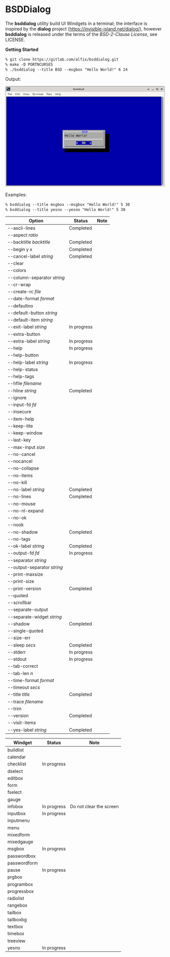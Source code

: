 # BSDDialog

The **bsddialog** utility build UI Windgets in a terminal; the interface is
inspired by the **dialog** project (https://invisible-island.net/dialog/),
however **bsddialog** is released under the terms of the *BSD-2-Clause License*,
see LICENSE.

**Getting Started**

```
% git clone https://gitlab.com/alfix/bsddialog.git
% make -D PORTNCURSES
% ./bsddialog --title BSD --msgbox "Hello World!" 6 24
```
Output:

![screenshot](screenshot.png)  


Examples:
```
% bsddialog --title msgbox --msgbox "Hello World!" 5 30
% bsddialog --title yesno --yesno "Hello World!" 5 30
```


|  Option                      | Status      | Note                            |
| ---------------------------- | ----------- | ------------------------------- |
| --ascii-lines                | Completed   |                                 |
| --aspect *ratio*             |             |                                 |
| --backtitle *backtitle*      | Completed   |                                 |
| --begin y x                  | Completed   |                                 |
| --cancel-label *string*      | Completed   |                                 |
| --clear                      |             |                                 |
| --colors                     |             |                                 |
| --column-separator *string*  |             |                                 |
| --cr-wrap                    |             |                                 |
| --create-rc *file*           |             |                                 |
| --date-format *format*       |             |                                 |
| --defaultno                  |             |                                 |
| --default-button *string*    |             |                                 |
| --default-item *string*      |             |                                 |
| --exit-label *string*        | In progress |                                 |
| --extra-button               |             |                                 |
| --extra-label *string*       | In progress |                                 |
| --help                       | In progress |                                 |
| --help-button                |             |                                 |
| --help-label *string*        | In progress |                                 |
| --help-status                |             |                                 |
| --help-tags                  |             |                                 |
| --hfile *filename*           |             |                                 |
| --hline *string*             | Completed   |                                 |
| --ignore                     |             |                                 |
| --input-fd *fd*              |             |                                 |
| --insecure                   |             |                                 |
| --item-help                  |             |                                 |
| --keep-tite                  |             |                                 |
| --keep-window                |             |                                 |
| --last-key                   |             |                                 |
| --max-input *size*           |             |                                 |
| --no-cancel                  |             |                                 |
| --nocancel                   |             |                                 |
| --no-collapse                |             |                                 |
| --no-items                   |             |                                 |
| --no-kill                    |             |                                 |
| --no-label *string*          | Completed   |                                 |
| --no-lines                   | Completed   |                                 |
| --no-mouse                   |             |                                 |
| --no-nl-expand               |             |                                 |
| --no-ok                      |             |                                 |
| --nook                       |             |                                 |
| --no-shadow                  | Completed   |                                 |
| --no-tags                    |             |                                 |
| --ok-label *string*          | Completed   |                                 |
| --output-fd *fd*             | In progress |                                 |
| --separator *string*         |             |                                 |
| --output-separator *string*  |             |                                 |
| --print-maxsize              |             |                                 |
| --print-size                 |             |                                 |
| --print-version              | Completed   |                                 |
| --quoted                     |             |                                 |
| --scrollbar                  |             |                                 |
| --separate-output            |             |                                 |
| --separate-widget *string*   |             |                                 |
| --shadow                     | Completed   |                                 |
| --single-quoted              |             |                                 |
| --size-err                   |             |                                 |
| --sleep *secs*               | Completed   |                                 |
| --stderr                     | In progress |                                 |
| --stdout                     | In progress |                                 |
| --tab-correct                |             |                                 |
| --tab-len *n*                |             |                                 |
| --time-format *format*       |             |                                 |
| --timeout *secs*             |             |                                 |
| --title *title*              | Completed   |                                 |
| --trace *filename*           |             |                                 |
| --trim                       |             |                                 |
| --version                    | Completed   |                                 |
| --visit-items                |             |                                 |
| --yes-label *string*         | Completed   |                                 |


| Windget      | Status      | Note                                            |
|------------- | ----------- | ----------------------------------------------- |
| buildlist    |             |                                                 |
| calendar     |             |                                                 |
| checklist    | In progress |                                                 |
| dselect      |             |                                                 |
| editbox      |             |                                                 |
| form         |             |                                                 |
| fselect      |             |                                                 |
| gauge        |             |                                                 |
| infobox      | In progress | Do not clear the screen                         |
| inputbox     | In progress |                                                 |
| inputmenu    |             |                                                 |
| menu         |             |                                                 |
| mixedform    |             |                                                 |
| mixedgauge   |             |                                                 |
| msgbox       | In progress |                                                 |
| passwordbox  |             |                                                 |
| passwordform |             |                                                 |
| pause        | In progress |                                                 |
| prgbox       |             |                                                 |
| programbox   |             |                                                 |
| progressbox  |             |                                                 |
| radiolist    |             |                                                 |
| rangebox     |             |                                                 |
| tailbox      |             |                                                 |
| tailboxbg    |             |                                                 |
| textbox      |             |                                                 |
| timebox      |             |                                                 |
| treeview     |             |                                                 |
| yesno        | In progress |                                                 |

